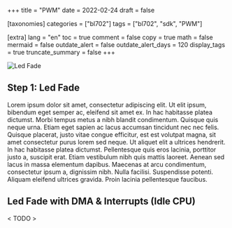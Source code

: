 +++
title = "PWM"
date = 2022-02-24
draft = false

[taxonomies]
categories = ["bl702"]
tags = ["bl702", "sdk", "PWM"]

[extra]
lang = "en"
toc = true
comment = false
copy = true
math = false
mermaid = false
outdate_alert = false
outdate_alert_days = 120
display_tags = true
truncate_summary = false
+++

![Led Fade](/img/breather_led.gif)

## Step 1: Led Fade

Lorem ipsum dolor sit amet, consectetur adipiscing elit. Ut elit ipsum, bibendum eget semper ac, eleifend sit amet ex. In hac habitasse platea dictumst. Morbi tempus metus a nibh blandit condimentum. Quisque quis neque urna. Etiam eget sapien ac lacus accumsan tincidunt nec nec felis. Quisque placerat, justo vitae congue efficitur, est est volutpat magna, sit amet consectetur purus lorem sed neque. Ut aliquet elit a ultrices hendrerit. In hac habitasse platea dictumst. Pellentesque quis eros lacinia, porttitor justo a, suscipit erat. Etiam vestibulum nibh quis mattis laoreet. Aenean sed lacus in massa elementum dapibus. Maecenas at arcu condimentum, consectetur ipsum a, dignissim nibh. Nulla facilisi. Suspendisse potenti. Aliquam eleifend ultrices gravida. Proin lacinia pellentesque faucibus.

## Led Fade with DMA & Interrupts (Idle CPU)

< TODO >
